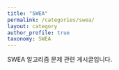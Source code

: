 ```yaml
---
title: "SWEA"
permalink: /categories/swea/
layout: category
author_profile: true
taxonomy: SWEA
---
```


SWEA 알고리즘 문제 관련 게시글입니다.